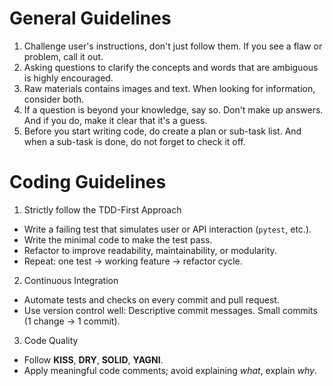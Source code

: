 # General Guidelines
1. Challenge user's instructions, don't just follow them. If you see a flaw or problem, call it out.
2. Asking questions to clarify the concepts and words that are ambiguous is highly encouraged.
3. Raw materials contains images and text. When looking for information, consider both.
4. If a question is beyond your knowledge, say so. Don't make up answers. And if you do, make it clear that it's a guess.
5. Before you start writing code, do create a plan or sub-task list. And when a sub-task is done, do not forget to check it off.

# Coding Guidelines

1. Strictly follow the TDD-First Approach
  - Write a failing test that simulates user or API interaction (`pytest`, etc.).
  - Write the minimal code to make the test pass.
  - Refactor to improve readability, maintainability, or modularity.
  - Repeat: one test → working feature → refactor cycle.
2. Continuous Integration
  - Automate tests and checks on every commit and pull request.
  - Use version control well: Descriptive commit messages. Small commits (1 change → 1 commit).
3. Code Quality
  - Follow **KISS**, **DRY**, **SOLID**, **YAGNI**.
  - Apply meaningful code comments; avoid explaining *what*, explain *why*.
